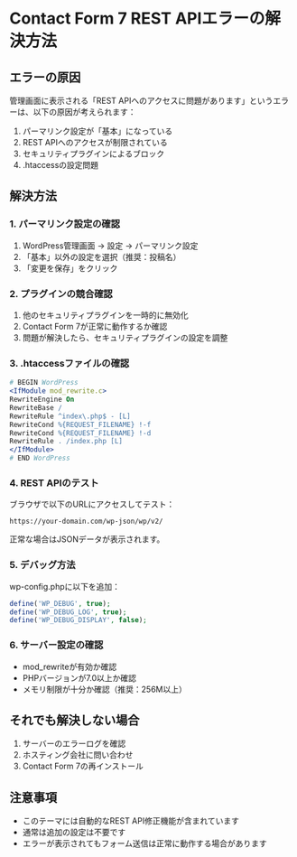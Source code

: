 # Contact Form 7 REST APIエラーの解決方法

## エラーの原因

管理画面に表示される「REST APIへのアクセスに問題があります」というエラーは、以下の原因が考えられます：

1. パーマリンク設定が「基本」になっている
2. REST APIへのアクセスが制限されている
3. セキュリティプラグインによるブロック
4. .htaccessの設定問題

## 解決方法

### 1. パーマリンク設定の確認

1. WordPress管理画面 → 設定 → パーマリンク設定
2. 「基本」以外の設定を選択（推奨：投稿名）
3. 「変更を保存」をクリック

### 2. プラグインの競合確認

1. 他のセキュリティプラグインを一時的に無効化
2. Contact Form 7が正常に動作するか確認
3. 問題が解決したら、セキュリティプラグインの設定を調整

### 3. .htaccessファイルの確認

```apache
# BEGIN WordPress
<IfModule mod_rewrite.c>
RewriteEngine On
RewriteBase /
RewriteRule ^index\.php$ - [L]
RewriteCond %{REQUEST_FILENAME} !-f
RewriteCond %{REQUEST_FILENAME} !-d
RewriteRule . /index.php [L]
</IfModule>
# END WordPress
```

### 4. REST APIのテスト

ブラウザで以下のURLにアクセスしてテスト：
```
https://your-domain.com/wp-json/wp/v2/
```

正常な場合はJSONデータが表示されます。

### 5. デバッグ方法

wp-config.phpに以下を追加：
```php
define('WP_DEBUG', true);
define('WP_DEBUG_LOG', true);
define('WP_DEBUG_DISPLAY', false);
```

### 6. サーバー設定の確認

- mod_rewriteが有効か確認
- PHPバージョンが7.0以上か確認
- メモリ制限が十分か確認（推奨：256M以上）

## それでも解決しない場合

1. サーバーのエラーログを確認
2. ホスティング会社に問い合わせ
3. Contact Form 7の再インストール

## 注意事項

- このテーマには自動的なREST API修正機能が含まれています
- 通常は追加の設定は不要です
- エラーが表示されてもフォーム送信は正常に動作する場合があります